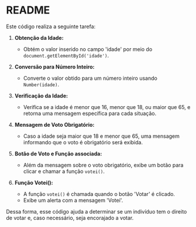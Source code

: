 # README

Este código realiza a seguinte tarefa:

1. **Obtenção da Idade:**
   - Obtém o valor inserido no campo 'idade' por meio do `document.getElementById('idade')`.

2. **Conversão para Número Inteiro:**
   - Converte o valor obtido para um número inteiro usando `Number(idade)`.

3. **Verificação da Idade:**
   - Verifica se a idade é menor que 16, menor que 18, ou maior que 65, e retorna uma mensagem específica para cada situação.

4. **Mensagem de Voto Obrigatório:**
   - Caso a idade seja maior que 18 e menor que 65, uma mensagem informando que o voto é obrigatório será exibida.

5. **Botão de Voto e Função associada:**
   - Além da mensagem sobre o voto obrigatório, exibe um botão para clicar e chamar a função `votei()`.

6. **Função Votei():**
   - A função `votei()` é chamada quando o botão 'Votar' é clicado.
   - Exibe um alerta com a mensagem 'Votei'.

Dessa forma, esse código ajuda a determinar se um indivíduo tem o direito de votar e, caso necessário, seja encorajado a votar.